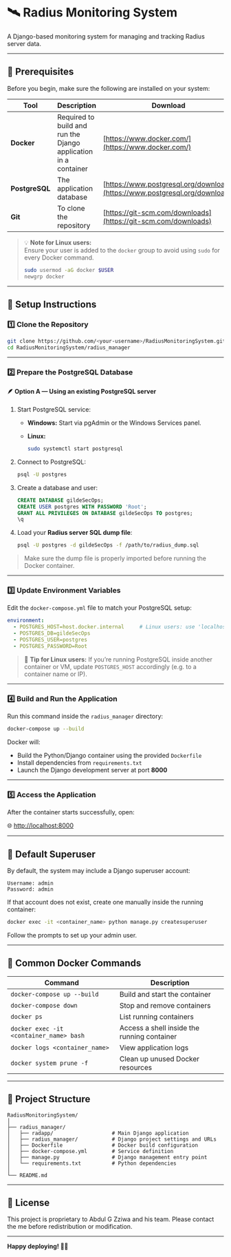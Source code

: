 # 🛰️ Radius Monitoring System

A Django-based monitoring system for managing and tracking Radius server data.

---

## 🚀 Prerequisites

Before you begin, make sure the following are installed on your system:

| Tool | Description | Download |
|------|--------------|-----------|
| **Docker** | Required to build and run the Django application in a container | [https://www.docker.com/](https://www.docker.com/) |
| **PostgreSQL** | The application database | [https://www.postgresql.org/download/](https://www.postgresql.org/download/) |
| **Git** | To clone the repository | [https://git-scm.com/downloads](https://git-scm.com/downloads) |

> 💡 **Note for Linux users:**  
> Ensure your user is added to the `docker` group to avoid using `sudo` for every Docker command.  
> ```bash
> sudo usermod -aG docker $USER
> newgrp docker
> ```

---

## 🧩 Setup Instructions

### 1️⃣ Clone the Repository

```bash
git clone https://github.com/<your-username>/RadiusMonitoringSystem.git
cd RadiusMonitoringSystem/radius_manager
````

---

### 2️⃣ Prepare the PostgreSQL Database

#### 🪶 Option A — Using an existing PostgreSQL server

1. Start PostgreSQL service:

   * **Windows:** Start via pgAdmin or the Windows Services panel.
   * **Linux:**

     ```bash
     sudo systemctl start postgresql
     ```

2. Connect to PostgreSQL:

   ```bash
   psql -U postgres
   ```

3. Create a database and user:

   ```sql
   CREATE DATABASE gildeSecOps;
   CREATE USER postgres WITH PASSWORD 'Root';
   GRANT ALL PRIVILEGES ON DATABASE gildeSecOps TO postgres;
   \q
   ```

4. Load your **Radius server SQL dump file**:

   ```bash
   psql -U postgres -d gildeSecOps -f /path/to/radius_dump.sql
   ```

> Make sure the dump file is properly imported before running the Docker container.

---

### 3️⃣ Update Environment Variables

Edit the `docker-compose.yml` file to match your PostgreSQL setup:

```yaml
environment:
  - POSTGRES_HOST=host.docker.internal     # Linux users: use 'localhost' or container hostname
  - POSTGRES_DB=gildeSecOps
  - POSTGRES_USER=postgres
  - POSTGRES_PASSWORD=Root
```

> 🧠 **Tip for Linux users:**
> If you’re running PostgreSQL inside another container or VM, update `POSTGRES_HOST` accordingly (e.g. to a container name or IP).

---

### 4️⃣ Build and Run the Application

Run this command inside the `radius_manager` directory:

```bash
docker-compose up --build
```

Docker will:

* Build the Python/Django container using the provided `Dockerfile`
* Install dependencies from `requirements.txt`
* Launch the Django development server at port **8000**

---

### 5️⃣ Access the Application

After the container starts successfully, open:

🌐 [http://localhost:8000](http://localhost:8000)

---

## 🔐 Default Superuser

By default, the system may include a Django superuser account:

```
Username: admin
Password: admin
```

If that account does not exist, create one manually inside the running container:

```bash
docker exec -it <container_name> python manage.py createsuperuser
```

Follow the prompts to set up your admin user.

---

## 🧰 Common Docker Commands

| Command                                 | Description                                 |
| --------------------------------------- | ------------------------------------------- |
| `docker-compose up --build`             | Build and start the container               |
| `docker-compose down`                   | Stop and remove containers                  |
| `docker ps`                             | List running containers                     |
| `docker exec -it <container_name> bash` | Access a shell inside the running container |
| `docker logs <container_name>`          | View application logs                       |
| `docker system prune -f`                | Clean up unused Docker resources            |

---

## 🧱 Project Structure

```
RadiusMonitoringSystem/
│
├── radius_manager/
│   ├── radapp/                   # Main Django application
│   ├── radius_manager/           # Django project settings and URLs
│   ├── Dockerfile                # Docker build configuration
│   ├── docker-compose.yml        # Service definition
│   ├── manage.py                 # Django management entry point
│   └── requirements.txt          # Python dependencies
│
└── README.md
```

---

## 🪪 License

This project is proprietary to Abdul G Zziwa and his team.
Please contact the me before redistribution or modification.

---

**Happy deploying! 🧑‍💻**
